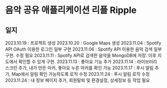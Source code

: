 # 음악 공유 애플리케이션 리플 Ripple

## 일지

2023.10.19 : 프로젝트 생성
2023.10.20 : Google Maps 생성
2023.11.04 : Spotify API OAuth 이용한 로그인 일부 구현
2023.11.06 : Spotify API 이용한 음악 검색 일부 구현. 수정 필요
2023.11.11 : Spotify API로 검색한 음악을 MongoDB에 저장. 이후 지도에서 확인할 수 있게 구현.
2023.11.13 : 좋아요 기능 추가
2023.11.14 : 라이브러리 스크린 추가, 내가 만든 마커, 좋아요 누른 마커를 확인 가능
2023.11.17 : 푸시 알림 추가, Map에서 알림 확인 가능하도록 로직 수정
2023.11.24 : 푸시 알림 로직 수정
2023.11.24 : 내 정보 페이지 추가, 회원탈퇴 및 환경설정, 상세정보 등 작업 필요